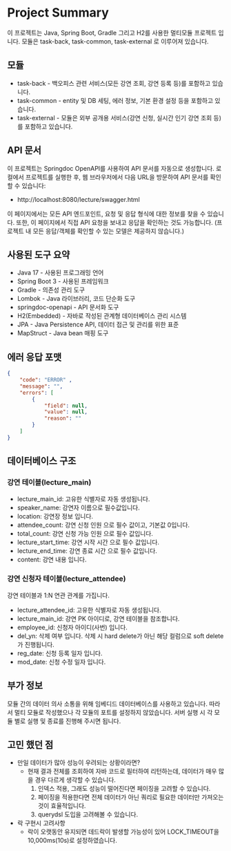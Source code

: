 # Project Summary

이 프로젝트는 Java, Spring Boot, Gradle 그리고 H2를 사용한 멀티모듈 프로젝트 입니다.
모듈은 task-back, task-common, task-external 로 이루어져 있습니다. 

## 모듈

* task-back - 백오피스 관련 서비스(모든 강연 조회, 강연 등록 등)를 포함하고 있습니다.
* task-common - entity 및 DB 세팅, 에러 정보, 기본 환경 설정 등을 포함하고 있습니다.
* task-external - 모듈은 외부 공개용 서비스(강연 신청, 실시간 인기 강연 조회 등)를 포함하고 있습니다.

## API 문서

이 프로젝트는 Springdoc OpenAPI를 사용하여 API 문서를 자동으로 생성합니다. 로컬에서 프로젝트를 실행한 후, 웹 브라우저에서 다음 URL을 방문하여 API 문서를 확인할 수 있습니다:

* http://localhost:8080/lecture/swagger.html

이 페이지에서는 모든 API 엔드포인트, 요청 및 응답 형식에 대한 정보를 찾을 수 있습니다. 또한, 이 페이지에서 직접 API 요청을 보내고 응답을 확인하는 것도 가능합니다.
(프로젝트 내 모든 응답/객체를 확인할 수 있는 모델은 제공하지 않습니다.)

## 사용된 도구 요약

* Java 17 - 사용된 프로그래밍 언어
* Spring Boot 3 - 사용된 프레임워크
* Gradle - 의존성 관리 도구
* Lombok - Java 라이브러리, 코드 단순화 도구
* springdoc-openapi - API 문서화 도구
* H2(Embedded) - 자바로 작성된 관계형 데이터베이스 관리 시스템
* JPA - Java Persistence API, 데이터 접근 및 관리를 위한 표준
* MapStruct - Java bean 매핑 도구

## 에러 응답 포맷
```json
{
    "code": "ERROR" ,
    "message": "",
    "errors": [
        {
            "field": null,
            "value": null,
            "reason": ""
        }
    ]
}
```

## 데이터베이스 구조
### 강연 테이블(lecture_main)
* lecture_main_id: 고유한 식별자로 자동 생성됩니다.
* speaker_name: 강연자 이름으로 필수값입니다.
* location: 강연장 정보 입니다.
* attendee_count: 강연 신청 인원 으로 필수 값이고, 기본값 0입니다.
* total_count: 강연 신청 가능 인원 으로 필수 값입니다.
* lecture_start_time: 강연 시작 시간 으로 필수 값입니다.
* lecture_end_time: 강연 종료 시간 으로 필수 값입니다.
* content: 강연 내용 입니다.

### 강연 신청자 테이블(lecture_attendee)
강연 테이블과 1:N 연관 관계를 가집니다.

* lecture_attendee_id: 고유한 식별자로 자동 생성됩니다.
* lecture_main_id: 강연 PK 아이디로, 강연 테이블을 참조합니다.
* employee_id: 신청자 아이디(사번) 입니다.
* del_yn: 삭제 여부 입니다. 삭제 시 hard delete가 아닌 해당 컬럼으로 soft delete가 진행됩니다.
* reg_date: 신청 등록 일자 입니다.
* mod_date: 신청 수정 일자 입니다.

## 부가 정보
모듈 간의 데이터 의사 소통을 위해 임베디드 데이터베이스를 사용하고 있습니다.
따라서 멀티 모듈로 작성했으나 각 모듈의 포트를 설정하지 않았습니다.
서버 실행 시 각 모듈 별로 실행 및 종료를 진행해 주시면 됩니다.

## 고민 했던 점
* 만일 데이터가 많아 성능이 우려되는 상황이라면?
  * 현재 결과 전체를 조회하여 자바 코드로 필터하여 리턴하는데, 데이터가 매우 많을 경우 다르게 생각할 수 있습니다.
    1. 인덱스 적용, 그래도 성능이 떨어진다면 페이징을 고려할 수 있습니다.
    2. 페이징을 적용한다면 전체 데이터가 아닌 쿼리로 필요한 데이터만 가져오는 것이 효율적입니다.
    3. querydsl 도입을 고려해볼 수 있습니다.
* 락 구현시 고려사항
  * 락이 오랫동안 유지되면 데드락이 발생할 가능성이 있어 LOCK_TIMEOUT을 10,000ms(10s)로 설정하였습니다.

